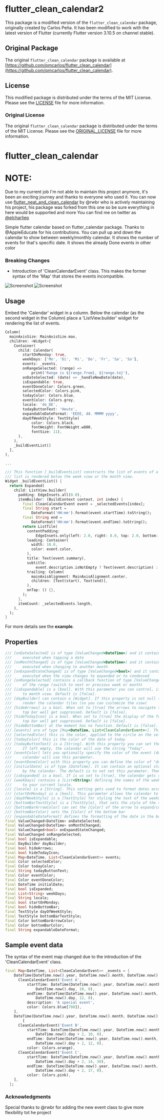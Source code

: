 # flutter_clean_calendar2

This package is a modified version of the `flutter_clean_calendar` package, originally created by Carlos Peña. It has been modified to work with the latest version of Flutter (currently Flutter version 3.10.5 on channel stable).

## Original Package

The original `flutter_clean_calendar` package is available at [https://github.com/pmcarlos/flutter_clean_calendar](https://github.com/pmcarlos/flutter_clean_calendar).

## License

This modified package is distributed under the terms of the MIT License. Please see the [LICENSE](LICENSE) file for more information.

### Original License

The original `flutter_clean_calendar` package is distributed under the terms of the MIT License. Please see the [ORIGINAL_LICENSE](https://github.com/pmcarlos/flutter_clean_calendar/blob/master/LICENSE) file for more information.



# flutter_clean_calendar

# NOTE:
Due to my current job I'm not able to maintain this project anymore, it's been an exciting journey and thanks to everyone who used it.
You can now use [flutter_neat_and_clean_calendar](https://github.com/rwbr/flutter_neat_and_clean_calendar) by @rwbr who is actively maintaining his project, his package was forked from this one so be sure everything in here would be supported and more
You can find me on twitter as [@elcharliep](https://twitter.com/elcharliep)

Simple flutter calendar based on flutter_calendar package.
Thanks to @AppleEducate for his contributions.
You can pull up and down the calendar to show between weekly/monthly calendar.
It shows the number of events for that's specific date.
It shows the already Done events in other color

### Breaking Changes
* Introduction of 'CleanCalendarEvent' class. This makes the former syntax of the 'Map' that stores the events incompatible.

![Screenshot](https://github.com/pmcarlos/flutter_clean_Calendar/blob/master/screenshot.png)
![Screenshot](https://github.com/pmcarlos/flutter_clean_Calendar/blob/master/calendar.gif)

## Usage

Embed the 'Calendar' widget in a column. Below the calendar (as the second widget in the Column) place a 'ListView.builder' widget for rendering the list of events.

```dart
Column(
  mainAxisSize: MainAxisSize.max,
  children: <Widget>[
    Container(
      child: Calendar(
        startOnMonday: true,
        weekDays: ['Mo', 'Di', 'Mi', 'Do', 'Fr', 'Sa', 'So'],
        events: _events,
        onRangeSelected: (range) =>
            print('Range is ${range.from}, ${range.to}'),
        onDateSelected: (date) => _handleNewDate(date),
        isExpandable: true,
        eventDoneColor: Colors.green,
        selectedColor: Colors.pink,
        todayColor: Colors.blue,
        eventColor: Colors.grey,
        locale: 'de_DE',
        todayButtonText: 'Heute',
        expandableDateFormat: 'EEEE, dd. MMMM yyyy',
        dayOfWeekStyle: TextStyle(
            color: Colors.black,
            fontWeight: FontWeight.w800,
            fontSize: 11),
      ),
    ),
    _buildEventList()
  ],
),

...

/// This function [_buildEventList] constructs the list of events of a selected day. This
/// list is rendered below the week view or the month view.
Widget _buildEventList() {
  return Expanded(
    child: ListView.builder(
      padding: EdgeInsets.all(0.0),
      itemBuilder: (BuildContext context, int index) {
        final CleanCalendarEvent event = _selectedEvents[index];
        final String start =
            DateFormat('HH:mm').format(event.startTime).toString();
        final String end =
            DateFormat('HH:mm').format(event.endTime).toString();
        return ListTile(
          contentPadding:
              EdgeInsets.only(left: 2.0, right: 8.0, top: 2.0, bottom: 2.0),
          leading: Container(
            width: 10.0,
            color: event.color,
          ),
          title: Text(event.summary),
          subtitle:
              event.description.isNotEmpty ? Text(event.description) : null,
          trailing: Column(
            mainAxisAlignment: MainAxisAlignment.center,
            children: [Text(start), Text(end)],
          ),
          onTap: () {},
        );
      },
      itemCount: _selectedEvents.length,
    ),
  );
}
```

For more details see the **example**.
## Properties

```dart
/// [onDateSelected] is of type [ValueChanged<DateTime>] and it contains the callback function
///     executed when tapping a date
/// [onMonthChanged] is of type [ValueChanged<DateTime>] and it contains the callback function
///     executed when changing to another month
/// [onExpandStateChanged] is of type [ValueChanged<bool>] and it contains a callback function
///     executed when the view changes to expanded or to condensed
/// [onRangeSelected] contains a callback function of type [ValueChanged], that gets called on changes
///     of the range (switch to next or previous week or month)
/// [isExpandable] is a [bool]. With this parameter you can control, if the view can expand from week view
///     to month view. Default is [false].
/// [dayBuilder] can contain a [Widget]. If this property is not null (!= null), this widget will get used to
///     render the calendar tiles (so you can customize the view)
/// [hideArrows] is a bool. When set to [true] the arrows to navigate to the next or previous week/month in the
///     top bar well get suppressed. Default is [false].
/// [hideTodayIcon] is a bool. When set to [true] the display of the Today-Icon (button to navigate to today) in the
///     top bar well get suppressed. Default is [false].
/// [hideBottomBar] at the moment has no function. Default is [false].
/// [events] are of type [Map<DateTime, List<CleanCalendarEvent>>]. This data structure contains the events to display
/// [selectedColor] this is the color, applied to the circle on the selected day
/// [todayColor] this is the color of the date of today
/// [todayButtonText] is a [String]. With this property you can set the caption of the today icon (button to navigate to today).
///     If left empty, the calendar will use the string "Today".
/// [eventColor] lets you optionally specify the color of the event (dot). If the [CleanCalendarEvents] property color is not set, the
///     calendar will use this parameter.
/// [eventDoneColor] with this property you can define the color of "done" events, that is events in the past.
/// [initialDate] is of type [DateTime]. It can contain an optional start date. This is the day, that gets initially selected
///     by the calendar. The default is to not set this parameter. Then the calendar uses [DateTime.now()]
/// [isExpanded] is a bool. If is us set to [true], the calendar gets rendered in month view.
/// [weekDays] contains a [List<String>] defining the names of the week days, so that it is possible to name them according
///     to your current locale.
/// [locale] is a [String]. This setting gets used to format dates according to the current locale.
/// [startOnMonday] is a [bool]. This parameter allows the calendar to determine the first day of the week.
/// [dayOfWeekStyle] is a [TextStyle] for styling the text of the weekday names in the top bar.
/// [bottomBarTextStyle] is a [TextStyle], that sets the style of the text in the bottom bar.
/// [bottomBarArrowColor] can set the [Color] of the arrow to expand/compress the calendar in the bottom bar.
/// [bottomBarColor] sets the [Color] of the bottom bar
/// [expandableDateFormat] defines the formatting of the date in the bottom bar
final ValueChanged<DateTime> onDateSelected;
final ValueChanged<DateTime> onMonthChanged;
final ValueChanged<bool> onExpandStateChanged;
final ValueChanged onRangeSelected;
final bool isExpandable;
final DayBuilder dayBuilder;
final bool hideArrows;
final bool hideTodayIcon;
final Map<DateTime, List<CleanCalendarEvent>> events;
final Color selectedColor;
final Color todayColor;
final String todayButtonText;
final Color eventColor;
final Color eventDoneColor;
final DateTime initialDate;
final bool isExpanded;
final List<String> weekDays;
final String locale;
final bool startOnMonday;
final bool hideBottomBar;
final TextStyle dayOfWeekStyle;
final TextStyle bottomBarTextStyle;
final Color bottomBarArrowColor;
final Color bottomBarColor;
final String expandableDateFormat;
```

## Sample event data

The syntax of the event map changed due to the introduction of the 'CleanCalendarEvent' class.

```dart
final Map<DateTime, List<CleanCalendarEvent>> _events = {
    DateTime(DateTime.now().year, DateTime.now().month, DateTime.now().day): [
      CleanCalendarEvent('Event A',
          startTime: DateTime(DateTime.now().year, DateTime.now().month,
              DateTime.now().day, 10, 0),
          endTime: DateTime(DateTime.now().year, DateTime.now().month,
              DateTime.now().day, 12, 0),
          description: 'A special event',
          color: Colors.blue[700]),
    ],
    DateTime(DateTime.now().year, DateTime.now().month, DateTime.now().day + 2):
        [
      CleanCalendarEvent('Event B',
          startTime: DateTime(DateTime.now().year, DateTime.now().month,
              DateTime.now().day + 2, 10, 0),
          endTime: DateTime(DateTime.now().year, DateTime.now().month,
              DateTime.now().day + 2, 12, 0),
          color: Colors.orange),
      CleanCalendarEvent('Event C',
          startTime: DateTime(DateTime.now().year, DateTime.now().month,
              DateTime.now().day + 2, 14, 30),
          endTime: DateTime(DateTime.now().year, DateTime.now().month,
              DateTime.now().day + 2, 17, 0),
          color: Colors.pink),
    ],
  };

```

### Acknowledgments
Special thanks to @rwbr for adding the new event class to give more flexibility tot he project
